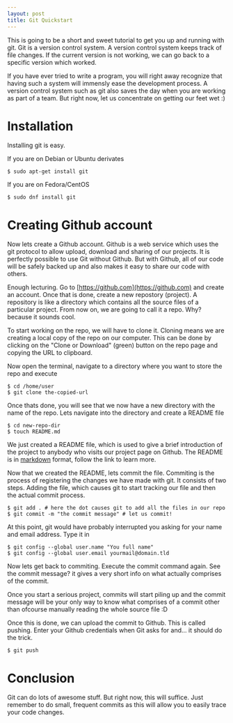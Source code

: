 ```yaml
---
layout: post
title: Git Quickstart 
---
```


This is going to be a short and sweet tutorial to get you up and running with
git. Git is a version control system. A version control system keeps track of
file changes. If the current version is not working, we can go back to a
specific version which worked.

If you have ever tried to write a program, you will right away recognize that
having such a system will immensly ease the development process. A version
control system such as git also saves the day when you are working as part of
a team. But right now, let us concentrate on getting our feet wet :)

# Installation
Installing git is easy.

If you are on Debian or Ubuntu derivates

    $ sudo apt-get install git

If you are on Fedora/CentOS

    $ sudo dnf install git

# Creating Github account
Now lets create a Github account. Github is a web service which uses the git
protocol to allow upload, download and sharing of our projects. It is perfectly
possible to use Git without Github. But with Github, all of our code will be
safely backed up and also makes it easy to share our code with others.

Enough lecturing. Go to [https://github.com](https://github.com) and create an
account. Once that is done, create a new repostory (project). A repository is
like a directory which contains all the source files of a particular project.
From now on, we are going to call it a repo. Why? because it sounds cool.

To start working on the repo, we will have to clone it. Cloning means we are
creating a local copy of the repo on our computer. This can be done by clicking
on the "Clone or Download" (green) button on the repo page and copying the URL
to clipboard.

Now open the terminal, navigate to a directory where you want to store the
repo and execute

    $ cd /home/user  
    $ git clone the-copied-url  

Once thats done, you will see that we now have a new directory with the name
of the repo. Lets navigate into the directory and create a README file

    $ cd new-repo-dir  
    $ touch README.md  

We just created a README file, which is used to give a brief introduction of
the project to anybody who visits our project page on Github. The README is in
[markdown](https://daringfireball.net/projects/markdown/syntax) format, follow
the link to learn more.

Now that we created the README, lets commit the file. Commiting is the process
of registering the changes we have made with git. It consists of two steps.
Adding the file, which causes git to start tracking our file and then the
actual commit process.

    $ git add . # here the dot causes git to add all the files in our repo  
    $ git commit -m "the commit message" # let us commit!  

At this point, git would have probably interrupted you asking for your name
and email address. Type it in

    $ git config --global user.name "You full name"  
    $ git config --global user.email yourmail@domain.tld  


Now lets get back to commiting. Execute the commit command again. See the
commit message? it gives a very short info on what actually comprises of the
commit.

Once you start a serious project, commits will start piling up and the commit
message will be your only way to know what comprises of a commit other than
ofcourse manually reading the whole source file :D

Once this is done, we can upload the commit to Github. This is called pushing.
Enter your Github credentials when Git asks for and... it should do the trick.

    $ git push

# Conclusion
Git can do lots of awesome stuff. But right now, this will suffice. Just
remember to do small, frequent commits as this will allow you to easily trace
your code changes.

